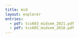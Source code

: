 ```yaml
---
title: mid
layout: explorer
entries:
  - pdf: tcs603_midsem_2021.pdf
  - pdf: tcs605_midsem_2018.pdf
---
```

